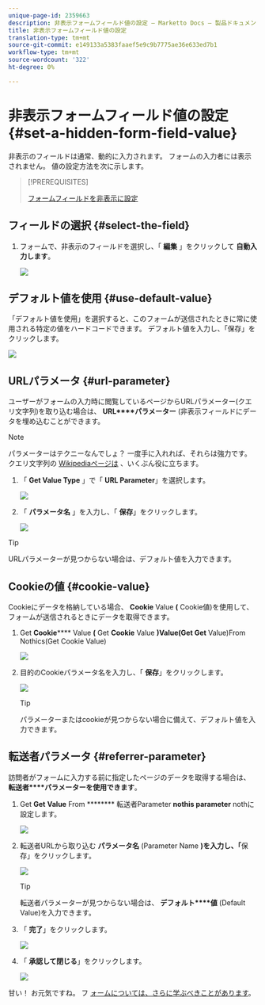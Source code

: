 ```yaml
---
unique-page-id: 2359663
description: 非表示フォームフィールド値の設定 — Marketto Docs — 製品ドキュメント
title: 非表示フォームフィールド値の設定
translation-type: tm+mt
source-git-commit: e149133a5383faaef5e9c9b7775ae36e633ed7b1
workflow-type: tm+mt
source-wordcount: '322'
ht-degree: 0%

---
```



# 非表示フォームフィールド値の設定 {#set-a-hidden-form-field-value}

非表示のフィールドは通常、動的に入力されます。 フォームの入力者には表示されません。 値の設定方法を次に示します。

>[!PREREQUISITES]
>
>[フォームフィールドを非表示に設定](set-a-form-field-as-hidden.md)

## フィールドの選択 {#select-the-field}

1. フォームで、非表示のフィールドを選択し、「 **編集** 」をクリックして **自動入力します**。

   ![](assets/autofill.png)

## デフォルト値を使用 {#use-default-value}

「デフォルト値を使用」を選択すると、このフォームが送信されたときに常に使用される特定の値をハードコードできます。 デフォルト値を入力し、「保存」をクリックします。

![](assets/image2014-9-15-13-3a5-3a27.png)

## URLパラメータ {#url-parameter}

ユーザーがフォームの入力時に閲覧しているページからURLパラメーター(クエリ文字列)を取り込む場合は、 **URL****パラメーター** (非表示フィールドにデータを埋め込むことができます。

>[!NOTE]
>
>パラメーターはテクニーなんでしょ？ 一度手に入れれば、それらは強力です。 クエリ文字列の [Wikipediaページは](http://en.wikipedia.org/wiki/Query_string) 、いくぶん役に立ちます。

1. 「 **Get Value Type** 」で「 **URL Parameter**」を選択します。

   ![](assets/image2014-9-15-13-3a6-3a48.png)

1. 「 **パラメータ名** 」を入力し、「 **保存**」をクリックします。

   ![](assets/image2014-9-15-13-3a7-3a35.png)

>[!TIP]
>
>URLパラメーターが見つからない場合は、デフォルト値を入力できます。

## Cookieの値 {#cookie-value}

Cookieにデータを格納している場合、 **Cookie** Value **(** Cookie値)を使用して、フォームが送信されるときにデータを取得できます。

1. Get **Cookie****** Value **(** Get **Cookie** Value **)Value(Get Get** Value)From Nothics(Get Cookie Value)

   ![](assets/image2014-9-15-13-3a8-3a21.png)

1. 目的のCookieパラメータ名を入力し、「 **保存**」をクリックします。

   ![](assets/image2014-9-15-13-3a8-3a43.png)

   >[!TIP]
   >
   >パラメーターまたはcookieが見つからない場合に備えて、デフォルト値を入力できます。

## 転送者パラメータ {#referrer-parameter}

訪問者がフォームに入力する前に指定したページのデータを取得する場合は、 **転送者****パラメーターを使用できます**。

1. Get **Get** **Value** From ******** 転送者Parameter **nothis parameter** nothに設定します。

   ![](assets/image2014-9-15-13-3a9-3a31.png)

1. 転送者URLから取り込む **パラメータ名** (Parameter Name **)を入力し、「**&#x200B;保存」をクリックします。

   ![](assets/image2014-9-15-13-3a9-3a56.png)

   >[!TIP]
   >
   >転送者パラメーターが見つからない場合は、 **デフォルト****値** (Default Value)を入力できます。

1. 「 **完了**」をクリックします。

   ![](assets/image2014-9-15-13-3a10-3a26.png)

1. 「 **承認して閉じる**」をクリックします。

   ![](assets/image2014-9-15-13-3a10-3a43.png)

甘い！ お元気ですね。 フ [ォームについては、さらに学ぶべきことがあります](http://docs.marketo.com/display/docs/forms)。
